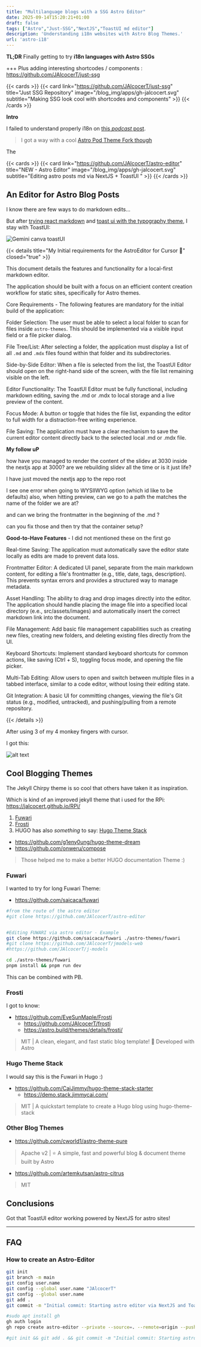 ```yaml
---
title: "Multilanguage blogs with a SSG Astro Editor"
date: 2025-09-14T15:20:21+01:00
draft: false
tags: ["Astro","Just-SSG","NextJS","ToastUI md editor"]
description: 'Understanding i18n websites with Astro Blog Themes.'
url: 'astro-i18'
---
```


**TL;DR** Finally getting to try **i18n languages with Astro SSGs**

+++ Plus adding interesting shortcodes / components : https://github.com/JAlcocerT/just-ssg

{{< cards >}}
  {{< card link="https://github.com/JAlcocerT/just-ssg" title="Just SSG Repository" image="/blog_img/apps/gh-jalcocert.svg" subtitle="Making SSG look cool with shortcodes and components" >}}
{{< /cards >}}

**Intro**

I failed to understand properly i18n on [this *podcast* post](https://jalcocert.github.io/JAlcocerT/tech-for-podcast/).

> I got a way with a cool [Astro Pod Theme Fork though](https://github.com/JAlcocerT/astropod)

The

{{< cards >}}
  {{< card link="https://github.com/JAlcocerT/astro-editor" title="NEW - Astro Editor" image="/blog_img/apps/gh-jalcocert.svg" subtitle="Editing astro posts md via NextJS + ToastUI " >}}
{{< /cards >}}

## An Editor for Astro Blog Posts

I know there are few ways to do markdown edits...

But after [trying react markdown](https://jalcocert.github.io/JAlcocerT/astro-journal-theme/) and [toast ui with the typography theme](https://jalcocert.github.io/JAlcocerT/nextjs-toast-ui-editor/), I stay with ToastUI:

![Gemini canva toastUI](/blog_img/web/nextjs-astro-editor/toastui-gemini.png)

{{< details title="My Initial requirements for the AstroEditor for Cursor 📌" closed="true" >}}

This document details the features and functionality for a local-first markdown editor.

The application should be built with a focus on an efficient content creation workflow for static sites, specifically for Astro themes.

Core Requirements - The following features are mandatory for the initial build of the application:

Folder Selection: The user must be able to select a local folder to scan for files inside `astro-themes`. This should be implemented via a visible input field or a file picker dialog.

File Tree/List: After selecting a folder, the application must display a list of all `.md` and `.mdx` files found within that folder and its subdirectories.

Side-by-Side Editor: When a file is selected from the list, the ToastUI Editor should open on the right-hand side of the screen, with the file list remaining visible on the left.

Editor Functionality: The ToastUI Editor must be fully functional, including markdown editing, saving the .md or .mdx to local storage and a live preview of the content.

Focus Mode: A button or toggle that hides the file list, expanding the editor to full width for a distraction-free writing experience.

File Saving: The application must have a clear mechanism to save the current editor content directly back to the selected local .md or .mdx file.

**My follow uP**

how have you managed to render the content of the slidev at 3030 inside the nextjs app at 3000? are we rebuilding slidev all the time or is it just life?

I have just moved the nextjs app to the repo root

I see one error when going to WYSIIWYG option (which id like to be defaults)
also, when hitting preview, can we go to a path the matches the name of the folder we are at?

and can we bring the frontmatter in the beginning of the .md ?

can you fix those and then try that the container setup?

**Good-to-Have Features** - I did not mentioned these on the first go

Real-time Saving: The application must automatically save the editor state locally as edits are made to prevent data loss.

Frontmatter Editor: A dedicated UI panel, separate from the main markdown content, for editing a file's frontmatter (e.g., title, date, tags, description). This prevents syntax errors and provides a structured way to manage metadata.

Asset Handling: The ability to drag and drop images directly into the editor. The application should handle placing the image file into a specified local directory (e.e., src/assets/images) and automatically insert the correct markdown link into the document.

File Management: Add basic file management capabilities such as creating new files, creating new folders, and deleting existing files directly from the UI.

Keyboard Shortcuts: Implement standard keyboard shortcuts for common actions, like saving (Ctrl + S), toggling focus mode, and opening the file picker.

Multi-Tab Editing: Allow users to open and switch between multiple files in a tabbed interface, similar to a code editor, without losing their editing state.

Git Integration: A basic UI for committing changes, viewing the file's Git status (e.g., modified, untracked), and pushing/pulling from a remote repository.

{{< /details >}}

After using 3 of my 4 monkey fingers with cursor.

I got this:

![alt text](/blog_img/web/nextjs-astro-editor/toastui-nextjs-1.png)



## Cool Blogging Themes

The Jekyll Chirpy theme is so cool that others have taken it as inspiration.

Which is kind of an improved jekyll theme that i used for the RPi: https://jalcocert.github.io/RPi/

1. [Fuwari](#fuwari)
2. [Frosti](#frosti)
3. HUGO has also *something* to say: [Hugo Theme Stack](#hugo-theme-stack)

* https://github.com/g1eny0ung/hugo-theme-dream
* https://github.com/onweru/compose

> Those helped me to make a better HUGO documentation Theme :)

### Fuwari

I wanted to try for long Fuwari Theme:

* https://github.com/saicaca/fuwari

```sh
#from the route of the astro editor
#git clone https://github.com/JAlcocerT/astro-editor


#Editing FUWARI via astro editor - Example
git clone https://github.com/saicaca/fuwari ./astro-themes/fuwari
#git clone https://github.com/JAlcocerT/jmodels-web
#https://github.com/JAlcocerT/j-models

cd ./astro-themes/fuwari
pnpm install && pnpm run dev
```

This can be combined with PB.

### Frosti

I got to know: 

* https://github.com/EveSunMaple/Frosti
    * https://github.com/JAlcocerT/frosti
    * https://astro.build/themes/details/frosti/

> MIT |  A clean, elegant, and fast static blog template! 🚀 Developed with Astro


### Hugo Theme Stack

I would say this is the Fuwari in Hugo :)

* https://github.com/CaiJimmy/hugo-theme-stack-starter
    * https://demo.stack.jimmycai.com/

> MIT |  A quickstart template to create a Hugo blog using hugo-theme-stack 

### Other Blog Themes

* https://github.com/cworld1/astro-theme-pure

> Apache v2 |  ⭐ A simple, fast and powerful blog & document theme built by Astro 

* https://github.com/artemkutsan/astro-citrus

> MIT

## Conclusions

Got that ToastUI editor working powered by NextJS for astro sites!

---

## FAQ


### How to create an Astro-Editor

```sh
git init
git branch -m main
git config user.name
git config --global user.name "JAlcocerT"
git config --global user.name
git add .
git commit -m "Initial commit: Starting astro editor via NextJS and ToastUI"

#sudo apt install gh
gh auth login
gh repo create astro-editor --private --source=. --remote=origin --push

#git init && git add . && git commit -m "Initial commit: Starting astro editor via NextJS and ToastUI" && gh repo create astro-editor --private --source=. --remote=origin --push
```